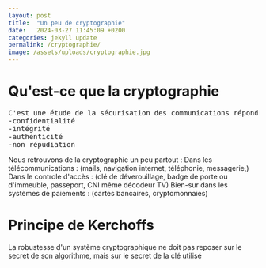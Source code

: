 ```yaml
---
layout: post
title:  "Un peu de cryptographie"
date:   2024-03-27 11:45:09 +0200
categories: jekyll update
permalink: /cryptographie/
image: /assets/uploads/cryptographie.jpg
---
```


# Qu'est-ce que la cryptographie
<pre>
C'est une étude de la sécurisation des communications répondant au besoin de sécurités : 
-confidentialité
-intégrité
-authenticité 
-non répudiation
</pre>
Nous retrouvons de la cryptographie un peu partout : 
Dans les télécommunications : (mails, navigation internet, téléphonie, messagerie,)
Dans le controle d'accès : (clé de déverouillage, badge de porte ou d'immeuble, passeport, CNI même décodeur TV)
Bien-sur dans les systèmes de paiements : (cartes bancaires, cryptomonnaies)
# Principe de Kerchoffs 
La robustesse d'un système cryptographique ne doit pas reposer sur le secret de son algorithme, mais sur le secret de la clé utilisé